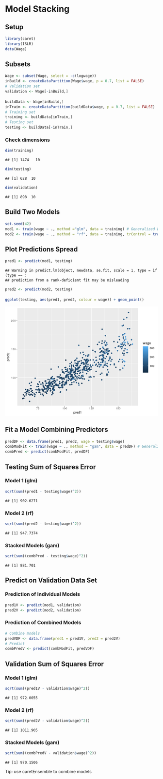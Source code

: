 Model Stacking
================

## Setup

``` r
library(caret)
library(ISLR)
data(Wage)
```

## Subsets

``` r
Wage <- subset(Wage, select = -c(logwage))
inBuild <- createDataPartition(Wage$wage, p = 0.7, list = FALSE)
# Validation set
validation <- Wage[-inBuild,]

buildData <- Wage[inBuild,]
inTrain <- createDataPartition(buildData$wage, p = 0.7, list = FALSE)
# Training set
training <- buildData[inTrain,]
# Testing set
testing <- buildData[-inTrain,]
```

### Check dimensions

``` r
dim(training)
```

    ## [1] 1474   10

``` r
dim(testing)
```

    ## [1] 628  10

``` r
dim(validation)
```

    ## [1] 898  10

## Build Two Models

``` r
set.seed(42)
mod1 <- train(wage ~ ., method ="glm", data = training) # Generalized Linear Model
mod2 <- train(wage ~ ., method = "rf", data = training, trControl = trainControl(method = "cv"), number = 3) # Random Forest
```

## Plot Predictions Spread

``` r
pred1 <- predict(mod1, testing)
```

    ## Warning in predict.lm(object, newdata, se.fit, scale = 1, type = if (type == :
    ## prediction from a rank-deficient fit may be misleading

``` r
pred2 <- predict(mod2, testing)

ggplot(testing, aes(pred1, pred2, colour = wage)) + geom_point()
```

![](model_stacking_files/figure-gfm/unnamed-chunk-5-1.png)<!-- -->

## Fit a Model Combining Predictors

``` r
predDF <- data.frame(pred1, pred2, wage = testing$wage)
combModFit <- train(wage ~ ., method = "gam", data = predDF) # Generalized Additive Model
combPred <- predict(combModFit, predDF)
```

## Testing Sum of Squares Error

### Model 1 (glm)

``` r
sqrt(sum((pred1 - testing$wage)^2))
```

    ## [1] 902.6271

### Model 2 (rf)

``` r
sqrt(sum((pred2 - testing$wage)^2))
```

    ## [1] 947.7374

### Stacked Models (gam)

``` r
sqrt(sum((combPred - testing$wage)^2))
```

    ## [1] 881.701

## Predict on Validation Data Set

### Prediction of Individual Models

``` r
pred1V <- predict(mod1, validation)
pred2V <- predict(mod2, validation)
```

### Prediction of Combined Models

``` r
# Combine models
predVDF <- data.frame(pred1 = pred1V, pred2 = pred2V)
# Predict
combPredV <- predict(combModFit, predVDF)
```

## Validation Sum of Squares Error

### Model 1 (glm)

``` r
sqrt(sum((pred1V - validation$wage)^2))
```

    ## [1] 972.0055

### Model 2 (rf)

``` r
sqrt(sum((pred2V - validation$wage)^2))
```

    ## [1] 1011.905

### Stacked Models (gam)

``` r
sqrt(sum((combPredV - validation$wage)^2))
```

    ## [1] 970.1506

Tip: use caretEnsemble to combine models
